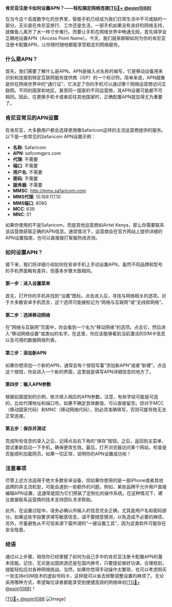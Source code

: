**肯尼亚注册卡如何设置APN？——轻松搞定网络连接[[TG💪+ @esim1088](https://t.me/s/esim1088)]**

在当今这个高度数字化的世界里，智能手机已经成为我们日常生活中不可或缺的一部分。无论是在肯尼亚旅行、工作还是生活，一部手机如果没有良好的网络支持，就像鱼儿离开了水一样寸步难行。而要让手机在网络世界中畅通无阻，首先得学会正确地设置APN（Access Point Name）。今天，我们就来聊聊如何为你的肯尼亚注册卡配置APN，让你随时随地都能享受稳定的网络服务。

### 什么是APN？

首先，我们需要了解什么是APN。APN是接入点名称的缩写，它是移动设备用来识别和连接到特定互联网服务提供商（ISP）的一个标识符。简单来说，APN就像是你在网络世界中的“通行证”，它决定了你的手机可以通过哪个网络运营商访问互联网。不同的国家和地区，甚至同一国家的不同运营商，其APN设置可能都不尽相同。因此，在更换手机卡或者前往其他国家时，正确配置APN就显得尤为重要了。

### 肯尼亚常见的APN设置

在肯尼亚，大多数用户都会选择使用像Safaricom这样的主流运营商提供的服务。以下是一些常见的Safaricom APN设置示例：

- **名称**: Safaricom
- **APN**: safcomgprs.com
- **代理**: 不需要
- **端口**: 不需要
- **用户名**: 不需要
- **密码**: 不需要
- **服务器**: 不需要
- **MMSC**: http://mms.safaricom.com
- **MMS代理**: 10.169.117.10
- **MMS端口**: 8080
- **MCC**: 639
- **MNC**: 01

如果你使用的不是Safaricom，而是其他运营商如Airtel Kenya，那么你需要联系该运营商获取正确的APN信息。通常情况下，运营商会在官方网站上提供详细的APN设置指南，也可以直接拨打客服热线咨询。

### 如何设置APN？

接下来，我们将详细介绍如何在安卓手机上手动设置APN。虽然不同品牌和型号的手机界面略有差异，但基本步骤大致相同。

#### 第一步：进入设置菜单

首先，打开你的手机并找到“设置”图标。点击进入后，寻找与网络相关的选项。对于大多数安卓手机而言，这个选项可能被标记为“网络与互联网”或“无线和网络”。

#### 第二步：选择移动网络

在“网络与互联网”页面中，你会看到一个名为“移动网络”的选项。点击它，然后进入“移动网络设置”或类似的名字。在这里，你应该能够看到当前激活的SIM卡信息以及可用的数据网络列表。

#### 第三步：添加新APN

如果你想添加一个新的APN，通常会有个按钮写着“添加新APN”或者“新建”。点击这个按钮，你会进入一个新的界面，这里就是填写APN详细信息的地方了。

#### 第四步：输入APN参数

根据前面提到的示例，依次填入相应的APN参数。注意，有些字段可能是可选的，比如代理地址和端口号。如果不确定具体数值，可以直接留空。但对于MCC（移动国家代码）和MNC（移动网络代码），则必须准确填写，否则可能导致无法正常连接。

#### 第五步：保存并测试

完成所有信息的录入之后，记得点击右下角的“保存”按钮。之后，返回到主菜单，尝试重新启动一下手机，确保更改生效。最后，打开浏览器访问某个网站，检查是否能顺利加载网页。如果一切正常，说明你的APN设置成功啦！

### 注意事项

尽管上述方法适用于绝大多数安卓设备，但如果你使用的是一部iPhone或者其他品牌的非主流机型，可能会遇到一些额外的问题。例如，某些品牌不允许用户直接编辑APN设置，这通常是因为它们预装了定制化的操作系统。在这种情况下，建议直接联系运营商的技术支持团队寻求帮助。

此外，在设置过程中，请务必确认所输入的信息完全正确，尤其是用户名和密码部分。如果这些字段要求填写敏感信息，请不要随意猜测，以免造成不必要的麻烦。另外，尽量避免从不可信来源下载所谓的“一键设置工具”，因为这类软件可能存在安全隐患。

### 结语

通过以上步骤，相信你已经掌握了如何为自己手中的肯尼亚注册卡配置APN的基本技能。记住，无论是出国旅游还是在国内换号，只要提前做好功课，合理规划，就能轻松应对各种网络挑战。当然，如果你觉得手动操作太繁琐，也可以考虑购买一张支持eSIM技术的虚拟号码卡，这样就可以省去频繁调整设置的麻烦了。无论采用哪种方式，希望每位读者都能享受到便捷高效的网络体验[[TG💪+ @esim1088](https://t.me/s/esim1088)]！

[[TG💪+ @esim1088](https://t.me/s/esim1088) ![Image](https://i.postimg.cc/4NQfJmqS/Snipaste-2025-05-13-00-14-12.png)]